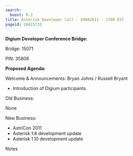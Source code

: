 ```yaml
---
search:
  boost: 0.2
title: Asterisk Developer Call - 09082011 - 1700 EST
pageid: 18415733
---
```


**Digium Developer Conference Bridge:**

Bridge:  15071

PIN:  35806

**Proposed Agenda:**

Welcome & Announcements:  Bryan Johns / Russell Bryant

* Introduction of Digium participants

Old Business:

None

New Business:

* AstriCon 2011
* Asterisk 1.8 development update
* Asterisk 1.10 development update

Notes
